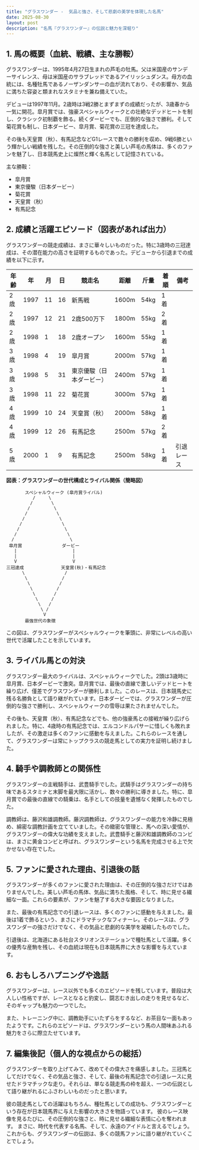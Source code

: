 ```yaml
---
title: "グラスワンダー -  気品と強さ、そして悲劇の美学を体現した名馬"
date: 2025-08-30
layout: post
description: "名馬『グラスワンダー』の伝説と魅力を深堀り"
---
```


## 1. 馬の概要（血統、戦績、主な勝鞍）

グラスワンダーは、1995年4月27日生まれの芦毛の牡馬。父は米国産のサンデーサイレンス、母は米国産のサラブレッドであるアイリッシュダンス。母方の血統には、名種牡馬であるノーザンダンサーの血が流れており、その影響か、気品に満ちた容姿と類まれなスタミナを兼ね備えていた。

デビューは1997年11月。2歳時は3戦2勝とまずまずの成績だったが、3歳春から一気に開花。皐月賞では、強豪スペシャルウィークとの壮絶なデッドヒートを制し、クラシック初制覇を飾る。続くダービーでも、圧倒的な強さで勝利。そして菊花賞も制し、日本ダービー、皐月賞、菊花賞の三冠を達成した。

その後も天皇賞（秋）、有馬記念などG1レースで数々の勝利を収め、9戦6勝という輝かしい戦績を残した。その圧倒的な強さと美しい芦毛の馬体は、多くのファンを魅了し、日本競馬史上に燦然と輝く名馬として記憶されている。

主な勝鞍：

* 皐月賞
* 東京優駿（日本ダービー）
* 菊花賞
* 天皇賞（秋）
* 有馬記念


## 2. 成績と活躍エピソード（図表があれば出力）

グラスワンダーの競走成績は、まさに華々しいものだった。特に3歳時の三冠達成は、その潜在能力の高さを証明するものであった。デビューから引退までの成績を以下に示す。

| 年齢 | 年 | 月 | 日 | 競走名 | 距離 | 斤量 | 着順 | 備考 |
|---|---|---|---|---|---|---|---|---|
| 2歳 | 1997 | 11 | 16 | 新馬戦 | 1600m | 54kg | 1着 | |
| 2歳 | 1997 | 12 | 21 | 2歳500万下 | 1800m | 55kg | 2着 | |
| 2歳 | 1998 | 1 | 18 | 2歳オープン | 1600m | 55kg | 1着 | |
| 3歳 | 1998 | 4 | 19 | 皐月賞 | 2000m | 57kg | 1着 | |
| 3歳 | 1998 | 5 | 31 | 東京優駿（日本ダービー） | 2400m | 57kg | 1着 | |
| 3歳 | 1998 | 11 | 22 | 菊花賞 | 3000m | 57kg | 1着 | |
| 4歳 | 1999 | 10 | 24 | 天皇賞（秋） | 2000m | 58kg | 1着 | |
| 4歳 | 1999 | 12 | 26 | 有馬記念 | 2500m | 57kg | 2着 | |
| 5歳 | 2000 | 1 | 9 | 有馬記念 | 2500m | 58kg | 1着 |  引退レース |


**図表：グラスワンダーの世代構成とライバル関係（簡略図）**

```
       スペシャルウィーク (皐月賞ライバル)
          /     \
         /       \
        /         \
       /           \
      /             \
     /               \
    /                 \
   /                   \
  /                     \
 皐月賞               ダービー
   |                     |
   |                     |
   V                     V
三冠達成              天皇賞(秋)・有馬記念
      \               /
       \             /
        \           /
         \         /
          \       /
           \     /
            \   /
             \ /
              V
       最強世代の象徴
```

この図は、グラスワンダーがスペシャルウィークを筆頭に、非常にレベルの高い世代で活躍したことを示しています。


## 3. ライバル馬との対決

グラスワンダー最大のライバルは、スペシャルウィークでした。2頭は3歳時に皐月賞、日本ダービーで激突。皐月賞では、最後の直線で激しいデッドヒートを繰り広げ、僅差でグラスワンダーが勝利しました。このレースは、日本競馬史に残る名勝負として語り継がれています。日本ダービーでは、グラスワンダーが圧倒的な強さで勝利し、スペシャルウィークの雪辱は果たされませんでした。

その後も、天皇賞（秋）、有馬記念などでも、他の強豪馬との接戦が繰り広げられました。特に、4歳時の有馬記念では、エルコンドルパサーに惜しくも敗れましたが、その激走は多くのファンに感動を与えました。これらのレースを通して、グラスワンダーは常にトップクラスの競走馬としての実力を証明し続けました。


## 4. 騎手や調教師との関係性

グラスワンダーの主戦騎手は、武豊騎手でした。武騎手はグラスワンダーの持ち味であるスタミナと末脚を最大限に活かし、数々の勝利に導きました。特に、皐月賞での最後の直線での騎乗は、名手としての技量を遺憾なく発揮したものでした。

調教師は、藤沢和雄調教師。藤沢調教師は、グラスワンダーの能力を冷静に見極め、綿密な調教計画を立てていました。その緻密な管理と、馬への深い愛情が、グラスワンダーの偉大な功績を支えました。武豊騎手と藤沢和雄調教師のコンビは、まさに黄金コンビと呼ばれ、グラスワンダーという名馬を完成させる上で欠かせない存在でした。


## 5. ファンに愛された理由、引退後の話

グラスワンダーが多くのファンに愛された理由は、その圧倒的な強さだけではありませんでした。美しい芦毛の馬体、気品に満ちた風格、そして、時に見せる繊細な一面。これらの要素が、ファンを魅了する大きな要因となりました。

また、最後の有馬記念での引退レースは、多くのファンに感動を与えました。最後は1着で飾るという、まさにドラマチックなフィナーレ。そのレースは、グラスワンダーの強さだけでなく、その気品と悲劇的な美学を凝縮したものでした。

引退後は、北海道にある社台スタリオンステーションで種牡馬として活躍。多くの優秀な産駒を残し、その血統は現在も日本競馬界に大きな影響を与えています。


## 6. おもしろハプニングや逸話

グラスワンダーは、レース以外でも多くのエピソードを残しています。普段は大人しい性格ですが、レースとなると豹変し、闘志むき出しの走りを見せるなど、そのギャップも魅力の一つでした。

また、トレーニング中に、調教助手にいたずらをするなど、お茶目な一面もあったようです。これらのエピソードは、グラスワンダーという馬の人間味あふれる魅力をさらに際立たせています。


## 7. 編集後記（個人的な視点からの総括）

グラスワンダーを取り上げてみて、改めてその偉大さを痛感しました。三冠馬としてだけでなく、その気品と強さ、そして、最後の有馬記念での引退レースに見せたドラマチックな走り。それらは、単なる競走馬の枠を超え、一つの伝説として語り継がれるにふさわしいものだったと思います。

彼の競走馬としての活躍はもちろん、種牡馬としての成功も、グラスワンダーという存在が日本競馬界に与えた影響の大きさを物語っています。  彼のレース映像を見るたびに、その圧倒的な強さと、時に見せる繊細な表情に心を奪われます。  まさに、時代を代表する名馬、そして、永遠のアイドルと言えるでしょう。  これからも、グラスワンダーの伝説は、多くの競馬ファンに語り継がれていくことでしょう。
